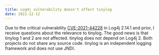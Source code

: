 ```yaml
---
title: Log4j vulnerability doesn't affect tinylog
date: 2021-12-12
---
```


Due to the critical vulnerability [CVE-2021-44228](https://cve.mitre.org/cgi-bin/cvename.cgi?name=CVE-2021-44228) in Log4j 2.14.1 and prior, I receive questions about the relevance to tinylog. The good news is that tinylog 1 and 2 are not affected. tinylog does not depend on Log4j 2. Both projects do not share any source code. tinylog is an independent logging framework and does not use JNDI.
